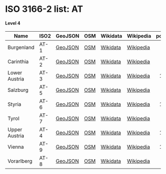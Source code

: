 # ISO 3166-2 list: AT


#### Level 4
Name | ISO2 | GeoJSON | OSM | Wikidata | Wikipedia | population 
--- | --- | --- | --- | --- | --- | --: 
Burgenland | AT-1 | [GeoJSON](../../export/geojson/q7/iso2/AT/AT-1.geojson) | [OSM](https://www.openstreetmap.org/relation/76909) | [Wikidata](https://www.wikidata.org/wiki/Q43210) | [Wikipedia](http://en.wikipedia.org/wiki/de%3ABurgenland) | 291023
Carinthia | AT-2 | [GeoJSON](../../export/geojson/q7/iso2/AT/AT-2.geojson) | [OSM](https://www.openstreetmap.org/relation/52345) | [Wikidata](https://www.wikidata.org/wiki/Q37985) | [Wikipedia](http://en.wikipedia.org/wiki/de%3AK%C3%A4rnten) | 560300
Lower Austria | AT-3 | [GeoJSON](../../export/geojson/q7/iso2/AT/AT-3.geojson) | [OSM](https://www.openstreetmap.org/relation/77189) | [Wikidata](https://www.wikidata.org/wiki/Q42497) | [Wikipedia](http://en.wikipedia.org/wiki/de%3ANieder%C3%B6sterreich) | 1653419
Salzburg | AT-5 | [GeoJSON](../../export/geojson/q7/iso2/AT/AT-5.geojson) | [OSM](https://www.openstreetmap.org/relation/86539) | [Wikidata](https://www.wikidata.org/wiki/Q43325) | [Wikipedia](http://en.wikipedia.org/wiki/de%3ALand%20Salzburg) | 545742
Styria | AT-6 | [GeoJSON](../../export/geojson/q7/iso2/AT/AT-6.geojson) | [OSM](https://www.openstreetmap.org/relation/35183) | [Wikidata](https://www.wikidata.org/wiki/Q41358) | [Wikipedia](http://en.wikipedia.org/wiki/de%3ASteiermark) | 1231865
Tyrol | AT-7 | [GeoJSON](../../export/geojson/q7/iso2/AT/AT-7.geojson) | [OSM](https://www.openstreetmap.org/relation/52343) | [Wikidata](https://www.wikidata.org/wiki/Q42880) | [Wikipedia](http://en.wikipedia.org/wiki/de%3ATirol%20%28Bundesland%29) | 739002
Upper Austria | AT-4 | [GeoJSON](../../export/geojson/q7/iso2/AT/AT-4.geojson) | [OSM](https://www.openstreetmap.org/relation/102303) | [Wikidata](https://www.wikidata.org/wiki/Q41967) | [Wikipedia](http://en.wikipedia.org/wiki/de%3AOber%C3%B6sterreich) | 1453733
Vienna | AT-9 | [GeoJSON](../../export/geojson/q7/iso2/AT/AT-9.geojson) | [OSM](https://www.openstreetmap.org/relation/109166) | [Wikidata](https://www.wikidata.org/wiki/Q1741) | [Wikipedia](http://en.wikipedia.org/wiki/de%3AWien) | 1888776
Vorarlberg | AT-8 | [GeoJSON](../../export/geojson/q7/iso2/AT/AT-8.geojson) | [OSM](https://www.openstreetmap.org/relation/74942) | [Wikidata](https://www.wikidata.org/wiki/Q38981) | [Wikipedia](http://en.wikipedia.org/wiki/de%3AVorarlberg) | 388711
